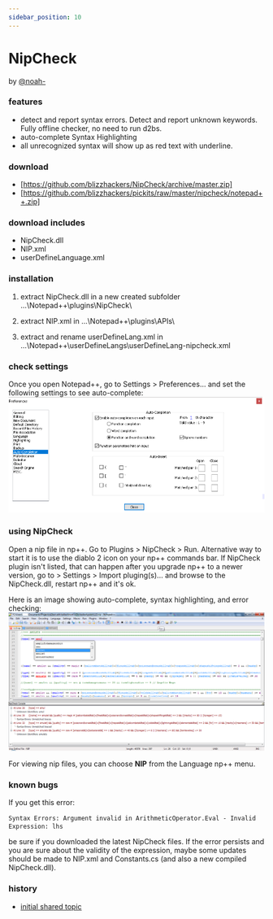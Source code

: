 ```yaml
---
sidebar_position: 10
---
```


# NipCheck

by [@noah-](https://github.com/noah-)

### features

* detect and report syntax errors. Detect and report unknown keywords. Fully offline checker, no need to run d2bs.
* auto-complete Syntax Highlighting
* all unrecognized syntax will show up as red text with underline.

### download

* [https://github.com/blizzhackers/NipCheck/archive/master.zip]
* [https://github.com/blizzhackers/pickits/raw/master/nipcheck/notepad++.zip]

### download includes

* NipCheck.dll
* NIP.xml
* userDefineLanguage.xml

### installation

1. extract NipCheck.dll in a new created subfolder ...\Notepad++\plugins\NipCheck\

1. extract NIP.xml in ...\Notepad++\plugins\APIs\

1. extract and rename userDefineLang.xml in ...\Notepad++\userDefineLangs\userDefineLang-nipcheck.xml

### check settings

Once you open Notepad++, go to Settings > Preferences... and set the following settings to see auto-complete:
![nipcheck1](img/nipcheck1.png)

### using NipCheck

Open a nip file in np++. Go to Plugins > NipCheck > Run. Alternative way to start it is to use the diablo 2 icon on your np++ commands bar.
If NipCheck plugin isn't listed, that can happen after you upgrade np++ to a newer version, go to > Settings > Import pluging(s)... and browse to the NipCheck.dll, restart np++ and it's ok.

Here is an image showing auto-complete, syntax highlighting, and error checking:
![nipcheck2](img/nipcheck2.png)

For viewing nip files, you can choose **NIP** from the Language np++ menu.

### known bugs

If you get this error:
```
Syntax Errors: Argument invalid in ArithmeticOperator.Eval - Invalid Expression: lhs
```
be sure if you downloaded the latest NipCheck files. 
If the error persists and you are sure about the validity of the expression, maybe some updates should be made to NIP.xml and Constants.cs (and also a new compiled NipCheck.dll).

### history

* [initial shared topic](https://web.archive.org/web/20180324041959/http://www.blizzhackers.cc:80/viewtopic.php?f=182&t=495129)
